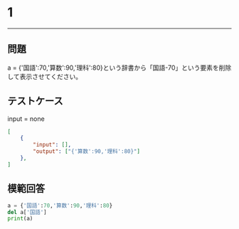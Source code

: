 # 1

---
## 問題
a = {'国語':70,'算数':90,'理科':80}という辞書から「国語-70」という要素を削除して表示させてください。

## テストケース
input = none
```json
[
	{
		"input": [],
		"output": ["{'算数':90,'理科':80}"]
  	},
]
```

## 模範回答
```python
a = {'国語':70,'算数':90,'理科':80}
del a['国語']
print(a)
```